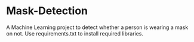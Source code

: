 # Mask-Detection
A Machine Learning project to detect whether a person is wearing a mask on not.
Use requirements.txt to install required libraries.
